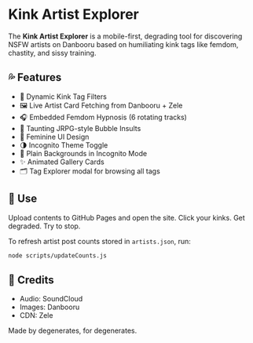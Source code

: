 # Kink Artist Explorer

The **Kink Artist Explorer** is a mobile-first, degrading tool for discovering NSFW artists on Danbooru based on humiliating kink tags like femdom, chastity, and sissy training.

## 💦 Features

- 🔘 Dynamic Kink Tag Filters
- 🖼 Live Artist Card Fetching from Danbooru + Zele
- 🎧 Embedded Femdom Hypnosis (6 rotating tracks)
- 💬 Taunting JRPG-style Bubble Insults
- 🎀 Feminine UI Design
- 🌗 Incognito Theme Toggle
- 🖤 Plain Backgrounds in Incognito Mode
- ✨ Animated Gallery Cards
- 🗂 Tag Explorer modal for browsing all tags

## 🚀 Use

Upload contents to GitHub Pages and open the site. Click your kinks. Get degraded. Try to stop.

To refresh artist post counts stored in `artists.json`, run:

```bash
node scripts/updateCounts.js
```

## 🖤 Credits

- Audio: SoundCloud
- Images: Danbooru
- CDN: Zele

Made by degenerates, for degenerates.

